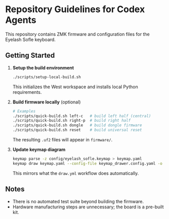 # Repository Guidelines for Codex Agents

This repository contains ZMK firmware and configuration files for the Eyelash Sofle keyboard.

## Getting Started
1. **Setup the build environment**
   ```bash
   ./scripts/setup-local-build.sh
   ```
   This initializes the West workspace and installs local Python requirements.

2. **Build firmware locally** (optional)
   ```bash
   # Examples
   ./scripts/quick-build.sh left-c   # build left half (central)
   ./scripts/quick-build.sh right-p  # build right half
   ./scripts/quick-build.sh dongle   # build dongle firmware
   ./scripts/quick-build.sh reset    # build universal reset
   ```
   The resulting `.uf2` files will appear in `firmware/`.

3. **Update keymap diagram**
   ```bash
   keymap parse -z config/eyelash_sofle.keymap > keymap.yaml
   keymap draw keymap.yaml --config-file keymap_drawer.config.yaml -o keymap-drawer/sofle.svg
   ```
   This mirrors what the `draw.yml` workflow does automatically.

## Notes
- There is no automated test suite beyond building the firmware.
- Hardware manufacturing steps are unnecessary; the board is a pre-built kit.
